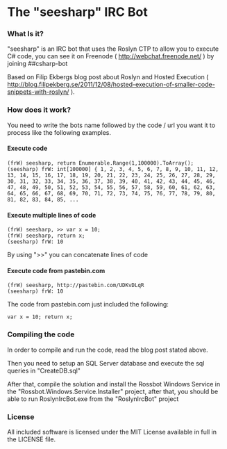 The "seesharp" IRC Bot
==========================

### What Is it?
"seesharp" is an IRC bot that uses the Roslyn CTP to allow you to execute C# code, you can see it on Freenode ( http://webchat.freenode.net/ ) by joining ##csharp-bot

Based on Filip Ekbergs blog post about Roslyn and Hosted Execution ( http://blog.filipekberg.se/2011/12/08/hosted-execution-of-smaller-code-snippets-with-roslyn/  ).

### How does it work?
You need to write the bots name followed by the code / url you want it to process like the following examples.

#### Execute code
	(frW) seesharp, return Enumerable.Range(1,100000).ToArray();
	(seesharp) frW: int[100000] { 1, 2, 3, 4, 5, 6, 7, 8, 9, 10, 11, 12, 13, 14, 15, 16, 17, 18, 19, 20, 21, 22, 23, 24, 25, 26, 27, 28, 29, 30, 31, 32, 33, 34, 35, 36, 37, 38, 39, 40, 41, 42, 43, 44, 45, 46, 47, 48, 49, 50, 51, 52, 53, 54, 55, 56, 57, 58, 59, 60, 61, 62, 63, 64, 65, 66, 67, 68, 69, 70, 71, 72, 73, 74, 75, 76, 77, 78, 79, 80, 81, 82, 83, 84, 85, ...

#### Execute multiple lines of code
	(frW) seesharp, >> var x = 10;
	(frW) seesharp, return x;
	(seesharp) frW: 10

By using ">>" you can concatenate lines of code

#### Execute code from pastebin.com
	(frW) seesharp, http://pastebin.com/UDKvDLqR
	(seesharp) frW: 10

The code from pastebin.com just included the following:

	var x = 10; return x;
	

### Compiling the code
In order to compile and run the code, read the blog post stated above.

Then you need to setup an SQL Server database and execute the sql queries in "CreateDB.sql"

After that, compile the solution and install the Rossbot Windows Service in the "Rossbot.Windows.Service.Installer" project, after that, you should be able to run RoslynIrcBot.exe from the "RoslynIrcBot" project

### License
All included software is licensed under the MIT License available in full in the LICENSE file.